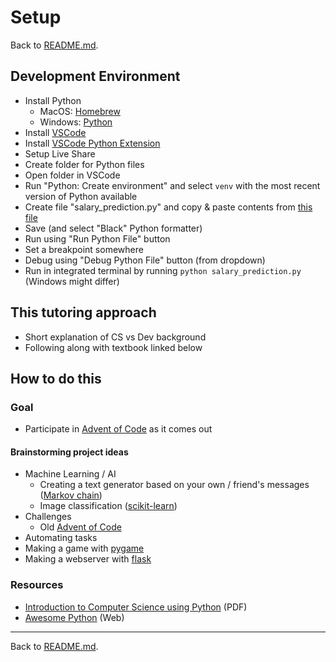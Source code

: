 # Setup

Back to [README.md](../../README.md).

## Development Environment

- Install Python
  - MacOS: [Homebrew](https://brew.sh/)
  - Windows: [Python](https://www.python.org/downloads/)
- Install [VSCode](https://code.visualstudio.com/)
- Install [VSCode Python Extension](https://code.visualstudio.com/docs/python/python-tutorial)
- Setup Live Share
- Create folder for Python files
- Open folder in VSCode
- Run "Python: Create environment" and select `venv` with the most recent version of Python available
- Create file "salary_prediction.py" and copy & paste contents from [this file](salary_prediction.py)
- Save (and select "Black" Python formatter)
- Run using "Run Python File" button
- Set a breakpoint somewhere
- Debug using "Debug Python File" button (from dropdown)
- Run in integrated terminal by running `python salary_prediction.py` (Windows might differ)

## This tutoring approach

- Short explanation of CS vs Dev background
- Following along with textbook linked below

## How to do this

### Goal

- Participate in [Advent of Code](https://adventofcode.com) as it comes out

#### Brainstorming project ideas

- Machine Learning / AI
  - Creating a text generator based on your own / friend's messages ([Markov chain](https://en.wikipedia.org/wiki/Markov_chain))
  - Image classification ([scikit-learn](https://scikit-learn.org/stable/))
- Challenges
  - Old [Advent of Code](https://adventofcode.com)
- Automating tasks
- Making a game with [pygame](https://www.pygame.org/wiki/GettingStarted)
- Making a webserver with [flask](https://flask.palletsprojects.com/en/2.3.x/)


### Resources

- [Introduction to Computer Science using Python](https://bedford-computing.co.uk/learning/wp-content/uploads/2015/10/Introduction-to-Computer-Science-Using-Python.pdf) (PDF)
- [Awesome Python](https://github.com/vinta/awesome-python/) (Web)

---

Back to [README.md](../../README.md).

